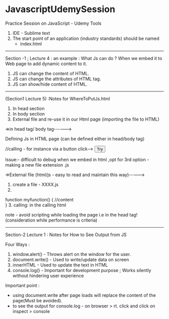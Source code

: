 # JavascriptUdemySession
Practice Session on JavaScript - Udemy
Tools 
1. IDE - Sublime text
2. The start point of an application (industry standards) should be named 
   - index.html
***********************
Section -1 ; Lecture 4 : an  example : What Js can do ? 
When we embed it to Web page to add dynamic content to it.

1. JS can change the content of HTML.
2. JS can change the attributes of HTML tag.
3. JS can show/hide content of HTML.
***********************
  (Section1 Lecture 5) :Notes for WhereToPutJs.html

1. In head section
2. In body section
3. External file and re-use it in our Html page
(importing the file to HTML)

=>in head tag/ body tag------>

Defining Js in HTML page (can be defined either in head/body tag)
<script type ="text/javascript">
   function myfunction() {
     //content  
   }
</script>

//calling - for instance via a button click-->
<button onclick="myfunction()">Try</button>

Issue:-
difficult to debug when we embed in html ,opt for 3rd option - making a new file extension .js

=>External file (html/js - easy to read and maintain this way)----->

1. create a file - XXXX.js
2. 

function myfunction() {
     //content  
   }
3. calling:
in the calling html 
<script src="xxxx.js"></script>

note - avoid scripting while loading the page i.e in the head tag!
(consideration while performance is criteria)
***********************
Section-2 Lecture 1 : Notes for How to See Output from JS

Four Ways :
1. window.alert() - Throws alert on the window for the user.
2. document.write() - Used to write/update data on screen
3. innerHTML - Used to update the text in HTML
4. console.log() - Important for development purpose ; Works silently without hindering user experience

Important point :
- using document.write after page loads will replace the content of the page(Must be avoided).
- to see the output for console.log - on browser > rt. click and click on inspect > console 
